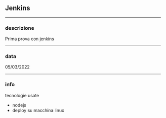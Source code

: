 ## Jenkins

---
### descrizione
Prima prova con jenkins

---
### data
05/03/2022

---
### info
tecnologie usate
- nodejs
- deploy su macchina linux

